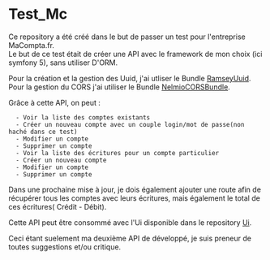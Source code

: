 # Test_Mc

Ce repository a été créé dans le but de passer un test pour l'entreprise MaCompta.fr.  
Le but de ce test était de créer une API avec le framework de mon choix (ici symfony 5), sans utiliser D'ORM.

Pour la création et la gestion des Uuid, j'ai utliser le Bundle [RamseyUuid](https://github.com/ramsey/uuid).  
Pour la gestion du CORS j'ai utiliser le Bundle [NelmioCORSBundle](https://github.com/nelmio/NelmioCorsBundle).

Grâce à cette API, on peut :  

      - Voir la liste des comptes existants  
      - Créer un nouveau compte avec un couple login/mot de passe(non haché dans ce test)  
      - Modifier un compte  
      - Supprimer un compte  
      - Voir la liste des écritures pour un compte particulier  
      - Créer un nouveau compte  
      - Modifier un compte  
      - Supprimer un compte  
      
Dans une prochaine mise à jour, je dois également ajouter une route afin de récupérer tous les comptes avec leurs écritures, mais également le total de ces écritures( Crédit - Débit).
 
Cette API peut être consommé avec l'Ui disponible dans le repository [Ui](https://github.com/Gael-C/UI).

Ceci étant suelement ma deuxième API de développé, je suis preneur de toutes suggestions et/ou critique.
